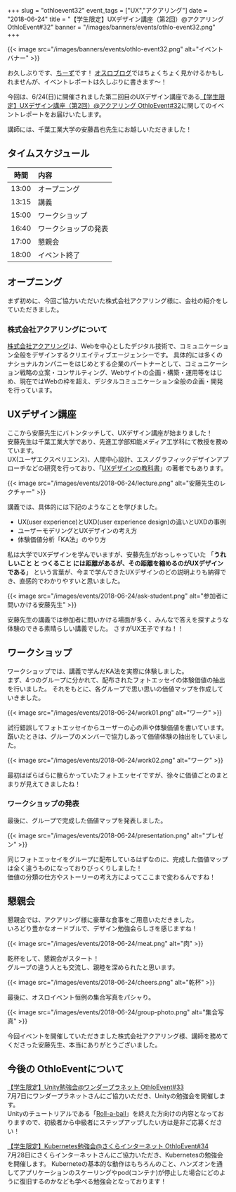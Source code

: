 +++
slug = "othloevent32"
event_tags = ["UX","アクアリング"]
date = "2018-06-24"
title = "【学生限定】UXデザイン講座（第2回）@アクアリング OthloEvent#32"
banner = "/images/banners/events/othlo-event32.png"
+++

{{< image src="/images/banners/events/othlo-event32.png" alt="イベントバナー" >}}

お久しぶりです、[ちーず](https://twitter.com/cheez921)です！
[オスロブログ](http://othlotech.hatenablog.com/)ではちょくちょく見かけるかもしれませんが、イベントレポートは久しぶりに書きます〜！

今回は、6/24(日)に開催されました第二回目のUXデザイン講座である[【学生限定】UXデザイン講座（第2回）@アクアリング OthloEvent#32](https://othlotech.connpass.com/event/88836/)に関してのイベントレポートをお届けいたします。

講師には、千葉工業大学の安藤昌也先生にお越しいただきました！

## タイムスケジュール
|時間|内容|
|:-----:|:-----|
|13:00|オープニング|
|13:15|講義|
|15:00|ワークショップ|
|16:40|ワークショップの発表|
|17:00|懇親会|
|18:00|イベント終了|

## オープニング
まず初めに、今回ご協力いただいた株式会社アクアリング様に、会社の紹介をしていただきました。

### 株式会社アクアリングについて
[株式会社アクアリング](http://www.aquaring.co.jp/)は、Webを中心としたデジタル技術で、コミュニケーション全般をデザインするクリエイティブエージェンシーです。
具体的には多くのナショナルカンパニーをはじめとする企業のパートナーとして、コミュニケーション戦略の立案・コンサルティング、Webサイトの企画・構築・運用等をはじめ、現在ではWebの枠を超え、デジタルコミュニケーション全般の企画・開発を行っています。

## UXデザイン講座

ここから安藤先生にバトンタッチして、UXデザイン講座が始まりました！     
安藤先生は千葉工業大学であり、先進工学部知能メディア工学科にて教授を務めています。     
UX(ユーザエクスペリエンス)、人間中心設計、エスノグラフィックデザインアプローチなどの研究を行っており、「[UXデザインの教科書](http://amzn.asia/dLEvDEU)」の著者でもあります。

{{< image src="/images/events/2018-06-24/lecture.png" alt="安藤先生のレクチャー" >}}  

講義では、具体的には下記のようなことを学びました。

* UX(user experience)とUXD(user experience design)の違いとUXDの事例
* ユーザーモデリングとUXデザインの考え方
* 体験価値分析「KA法」のやり方

私は大学でUXデザインを学んでいますが、安藤先生がおっしゃっていた
「**うれしいこと と つくること には距離があるが、その距離を縮めるのがUXデザインである**」
という言葉が、今まで学んできたUXデザインのどの説明よりも納得でき、直感的でわかりやすいと思いました。

{{< image src="/images/events/2018-06-24/ask-student.png" alt="参加者に問いかける安藤先生" >}}  

安藤先生の講義では参加者に問いかける場面が多く、みんなで答えを探すような体験のできる素晴らしい講義でした。
さすがUX王子ですね！！

## ワークショップ

ワークショップでは、講義で学んだKA法を実際に体験しました。    
まず、4つのグループに分かれて、配布されたフォトエッセイの体験価値の抽出を行いました。
それをもとに、各グループで思い思いの価値マップを作成していきました。

{{< image src="/images/events/2018-06-24/work01.png" alt="ワーク" >}}  

試行錯誤してフォトエッセイからユーザーの心の声や体験価値を書いています。    
躓いたときは、グループのメンバーで協力しあって価値体験の抽出をしていました。

{{< image src="/images/events/2018-06-24/work02.png" alt="ワーク" >}}  

最初はばらばらに散らかっていたフォトエッセイですが、徐々に価値ごとのまとまりが見えてきましたね！

### ワークショップの発表

最後に、グループで完成した価値マップを発表しました。

{{< image src="/images/events/2018-06-24/presentation.png" alt="プレゼン" >}}  

同じフォトエッセイをグループに配布しているはずなのに、完成した価値マップは全く違うものになっておりびっくりしました！      
価値の分類の仕方やストーリーの考え方によってここまで変わるんですね！

## 懇親会

懇親会では、アクアリング様に豪華な食事をご用意いただきました。      
いろどり豊かなオードブルで、デザイン勉強会らしさを感じますね！

{{< image src="/images/events/2018-06-24/meat.png" alt="肉" >}}    

乾杯をして、懇親会がスタート！     
グループの違う人とも交流し、親睦を深められたと思います。

{{< image src="/images/events/2018-06-24/cheers.png" alt="乾杯" >}}  

最後に、オスロイベント恒例の集合写真をパシャり。

{{< image src="/images/events/2018-06-24/group-photo.png" alt="集合写真" >}}  

今回イベントを開催していただきました株式会社アクアリング様、講師を務めてくださった安藤先生、本当にありがとうございました。

## 今後の OthloEventについて

[【学生限定】Unity勉強会@ワンダープラネット OthloEvent#33](https://othlotech.connpass.com/event/90850/)  
7月7日にワンダープラネットさんにご協力いただき、Unityの勉強会を開催します。    
Unityのチュートリアルである「[Roll-a-ball](https://unity3d.com/jp/learn/tutorials/s/roll-ball-tutorial)」を終えた方向けの内容となっておりますので、初級者から中級者にステップアップしたい方は是非ご応募ください！    

[【学生限定】Kubernetes勉強会@さくらインターネット OthloEvent#34](https://othlotech.connpass.com/event/91098/)  
7月28日にさくらインターネットさんにご協力いただき、Kubernetesの勉強会を開催します。
Kuberneteの基本的な動作はもちろんのこと、ハンズオンを通してアプリケーションのスケーリングやpod(コンテナ)が停止した場合にどのように復旧するのかなども学べる勉強会となっております！
